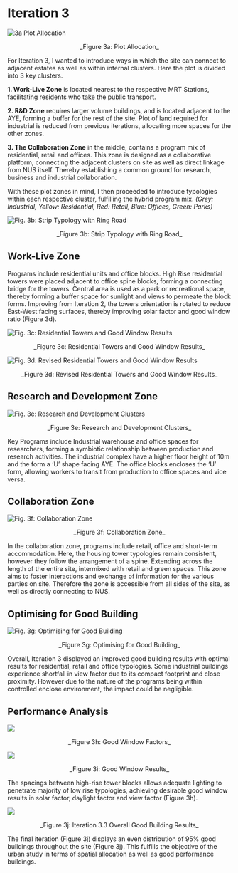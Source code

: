 # Iteration 3


![3a Plot Allocation](imgs/3a.JPG) 

<p align="center"> _Figure 3a: Plot Allocation_
 

For Iteration 3, I wanted to introduce ways in which the site can connect to adjacent estates as well as within internal clusters. Here the plot is divided into 3 key clusters.

__1. Work-Live Zone__ is located nearest to the respective MRT Stations, facilitating residents who take the public transport.

__2. R&D Zone__ requires larger volume buildings, and is located adjacent to the AYE, forming a buffer for the rest of the site. Plot of land required for industrial is reduced from previous iterations, allocating more spaces for the other zones. 

__3. The Collaboration Zone__ in the middle, contains a program mix of residential, retail and offices. This zone is designed as a collaborative platform, connecting the adjacent clusters on site as well as direct linkage from NUS itself. Thereby establishing a common ground for research, business and industrial collaboration.

With these plot zones in mind, I then proceeded to introduce typologies within each respective cluster, fulfilling the hybrid program mix. 
_(Grey: Industrial, Yellow: Residential, Red: Retail, Blue: Offices, Green: Parks)_




![Fig. 3b: Strip Typology with Ring Road](imgs/3b.JPG) 
<p align="center"> _Figure 3b: Strip Typology with Ring Road_


## Work-Live Zone

Programs include residential units and office blocks. High Rise residential towers were placed adjacent to office spine blocks, forming a connecting bridge for the towers. Central area is used as a park or recreational space, thereby forming a buffer space for sunlight and views to permeate the block forms. Improving from Iteration 2, the towers orientation is rotated to reduce East-West facing surfaces, thereby improving solar factor and good window ratio (Figure 3d).

![Fig. 3c: Residential Towers and Good Window Results](imgs/3c.jpg) 
<p align="center"> _Figure 3c: Residential Towers and Good Window Results_
 
 

![Fig. 3d: Revised Residential Towers and Good Window Results](imgs/3d.jpg) 
<p align="center"> _Figure 3d: Revised Residential Towers and Good Window Results_




## Research and Development Zone
![Fig. 3e: Research and Development Clusters](imgs/3e.jpg) 
<p align="center"> _Figure 3e: Research and Development Clusters_
 
Key Programs include Industrial warehouse and office spaces for researchers, forming a symbiotic relationship between production and research activities. The industrial complex have a higher floor height of 10m and the form a ‘U’ shape facing AYE. The office blocks encloses the ‘U’ form, allowing workers to transit from production to office spaces and vice versa.




## Collaboration Zone
![Fig. 3f: Collaboration Zone](imgs/3f.jpg) 
<p align="center"> _Figure 3f: Collaboration Zone_
 
In the collaboration zone, programs include retail, office and short-term accommodation. Here, the housing tower typologies remain consistent, however they follow the arrangement of a spine. Extending across the length of the entire site, intermixed with retail and green spaces. This zone aims to foster interactions and exchange of information for the various parties on site. Therefore the zone is accessible from all sides of the site, as well as directly connecting to NUS. 




## Optimising for Good Building
![Fig. 3g: Optimising for Good Building](imgs/3g.jpg) 
<p align="center"> _Figure 3g: Optimising for Good Building_
 
Overall, Iteration 3 displayed an improved good building results with optimal results for residential, retail and office typologies. Some industrial buildings experience shortfall in view factor due to its compact footprint and close proximity. However due to the nature of the programs being within controlled enclose environment, the impact could be negligible.

## Performance Analysis

![](imgs/3h.jpg) 
<p align="center"> _Figure 3h: Good Window Factors_

![](imgs/3i.JPG) 
<p align="center"> _Figure 3i: Good Window Results_
 
The spacings between high-rise tower blocks allows adequate lighting to penetrate majority of  low rise typologies, achieving desirable good window results in solar factor, daylight factor and view factor (Figure 3h).

![](imgs/3j.JPG) 
<p align="center"> _Figure 3j: Iteration 3.3 Overall Good Building Results_
 
 The final iteration (Figure 3j) displays an even distribution of 95% good buildings throughout the site (Figure 3j).  This fulfills the objective of the urban study in terms of spatial allocation as well as good performance buildings.

